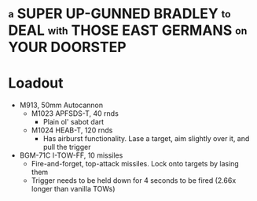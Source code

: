# <sub><sup>a</sup></sub> SUPER UP-GUNNED BRADLEY <sub><sup>to</sup></sub> DEAL <sub><sup>with</sup></sub> THOSE EAST GERMANS <sub><sup>on</sup></sub> YOUR DOORSTEP
# Loadout
- M913, 50mm Autocannon
  - M1023 APFSDS-T, 40 rnds
    - Plain ol' sabot dart
  - M1024 HEAB-T, 120 rnds
    - Has airburst functionality. Lase a target, aim slightly over it, and pull the trigger 
- BGM-71C I-TOW-FF, 10 missiles
  -  Fire-and-forget, top-attack missiles. Lock onto targets by lasing them
  -  Trigger needs to be held down for 4 seconds to be fired (2.66x longer than vanilla TOWs)
